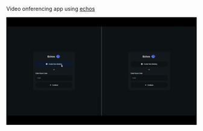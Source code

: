 Video onferencing app using [echos](https://github.com/Dyastin-0/echos)

![demo](https://github.com/Dyastin-0/echosf/blob/master/snapshots/demo.gif)
